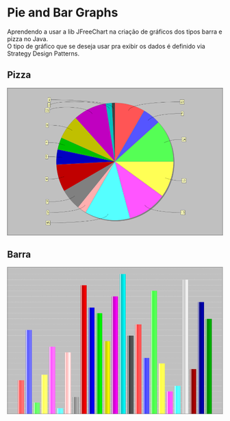 # Pie and Bar Graphs

Aprendendo a usar a lib JFreeChart na criação de gráficos dos tipos barra e pizza no Java.</br>
O tipo de gráfico que se deseja usar pra exibir os dados é definido via Strategy Design Patterns.

## Pizza
<img src="/img/pizza.png">

## Barra

<img src="/img/barra.png">
